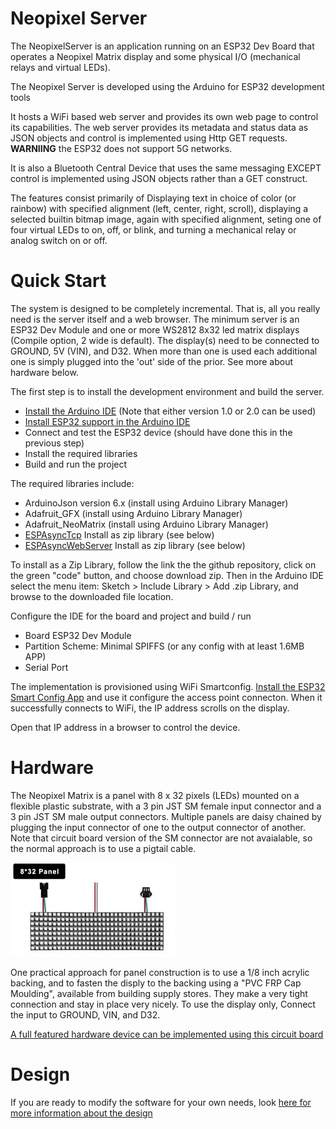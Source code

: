 # Neopixel Server

The NeopixelServer is an application running on an ESP32 Dev Board that operates a Neopixel 
Matrix display and some physical I/O (mechanical relays and virtual LEDs). 

The Neopixel Server is developed using the Arduino for ESP32 development tools

It hosts a WiFi based web server and provides its own web page to control its 
capabilities. The web server provides its metadata and status data as JSON objects
and control is implemented using Http GET requests. **WARNIING** the ESP32 does
not support 5G networks.

It is also a Bluetooth Central Device that uses the same messaging EXCEPT control
is implemented using JSON objects rather than a GET construct.

The features consist primarily of Displaying text in choice of color (or rainbow)
with specified alignment (left, center, right, scroll), displaying a selected builtin
bitmap image, again with specified alignment, seting one of four virtual LEDs to on, 
off, or blink, and turning a mechanical relay or analog switch on or off.

# Quick Start
The system is designed to be completely incremental. That is, all you really need is the
server itself and a web browser. The minimum server is an ESP32 Dev Module and one or more
WS2812 8x32 led matrix displays (Compile option, 2 wide is default). The display(s) need to be 
connected to GROUND, 5V (VIN), and D32. When more than one is used each additional one is 
simply plugged into the 'out' side of the prior. See more about hardware below.

The first step is to install the development environment and build the server.

* [Install the Arduino IDE](https://www.arduino.cc/en/software) (Note that either version 1.0 or 2.0 can be used)
* [Install ESP32 support in the Arduino IDE](https://randomnerdtutorials.com/installing-the-esp32-board-in-arduino-ide-windows-instructions/)
* Connect and test the ESP32 device (should have done this in the previous step)
* Install the required libraries
* Build and run the project

The required libraries include:
* ArduinoJson version 6.x (install using Arduino Library Manager)
* Adafruit_GFX (install using Arduino Library Manager)
* Adafruit_NeoMatrix (install using Arduino Library Manager)
* [ESPAsyncTcp](https://github.com/me-no-dev/AsyncTCP) Install as zip library (see below)
* [ESPAsyncWebServer](https://github.com/me-no-dev/ESPAsyncWebServer) Install as zip library (see below)

To install as a Zip Library, follow the link the the github repository, click on the green "code" button,
and choose download zip. Then in the Arduino IDE select the menu item: Sketch > Include Library > Add .zip Library,
and browse to the downloaded file location.

Configure the IDE for the board and project and build / run
* Board ESP32 Dev Module
* Partition Scheme: Minimal SPIFFS (or any config with at least 1.6MB APP)
* Serial Port

The implementation is provisioned using WiFi Smartconfig. [Install the ESP32 Smart Config App](https://play.google.com/store/apps/details?id=com.khoazero123.iot_esptouch_demo) and use it configure the access point connecton. When it successfully connects to WiFi, the IP address scrolls on the display.

Open that IP address in a browser to control the device.

# Hardware
The Neopixel Matrix is a panel with 8 x 32 pixels (LEDs) mounted on a flexible plastic substrate, 
with a 3 pin JST SM female input connector and a 3 pin JST SM male output connectors. Multiple panels are daisy chained by plugging the input connector of one to the output connector of another. Note that circuit board version of the SM connector are not avaialable, so the normal approach is to use a pigtail cable.

<img src="/assets/neopixel32.png">

One practical approach for panel construction is to use a 1/8 inch acrylic backing, and to fasten the disply to the backing using a "PVC FRP Cap Moulding", available from building supply stores. They make a very tight connection and stay in place very nicely. To use the display only, Connect the input to GROUND, VIN, and D32.

[A full featured hardware device can be implemented using this circuit board](https://github.com/jacobvc/ESP32-Hardware-Boards/tree/main/Esp32Relays)

# Design 
If you are ready to modify the software for your own needs, look [here for more information about the design](DESIGN.md)
